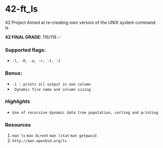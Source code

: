 # 42-ft_ls
42 Project Aimed at re-creating own version of the UNIX system command ls

**42 FINAL GRADE:** 116/116 ✅  

### Supported flags:
* `-l, -R, -a, -r, -t, -1`

### Bonus:
* `-1 : prints all output in one column`  
* ` Dynamic file name and column sizing`

### *Highlights*
* `Use of recursive dynamic data tree population, sorting and printing`

### Resources
1. `man ls` `man dirent` `man lstat` `man getpwuid`
2. `http://man.openbsd.org/ls`
